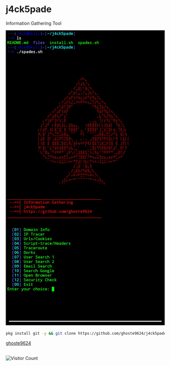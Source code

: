 # j4ck5pade
   Information Gathering Tool

![alt text](https://github.com/ghoste9624/j4ck5pade/blob/main/files%2FScreenshot_20250420-200656_Termux.jpg)
```bash
pkg install git -y && git clone https://github.com/ghoste9624/j4ck5pade && cd j4ck5pade && chmod +x * && ./install.sh && ./spades.sh
```

[ghoste9624](https://github.com/ghoste9624)
<br>
<br>
 
![Visitor Count](https://profile-counter.glitch.me/{ghoste9624}/count.svg)
